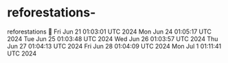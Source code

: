# reforestations-
reforestations 🌲
Fri Jun 21 01:03:01 UTC 2024
Mon Jun 24 01:05:17 UTC 2024
Tue Jun 25 01:03:48 UTC 2024
Wed Jun 26 01:03:57 UTC 2024
Thu Jun 27 01:04:13 UTC 2024
Fri Jun 28 01:04:09 UTC 2024
Mon Jul  1 01:11:41 UTC 2024
